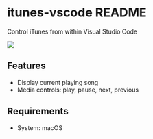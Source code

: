 # itunes-vscode README

Control iTunes from within Visual Studio Code

![](https://raw.githubusercontent.com/PsykoSoldi3r/vscode-itunes/master/images/screenshot-02.png)

## Features

* Display current playing song
* Media controls: play, pause, next, previous

## Requirements

* System: macOS